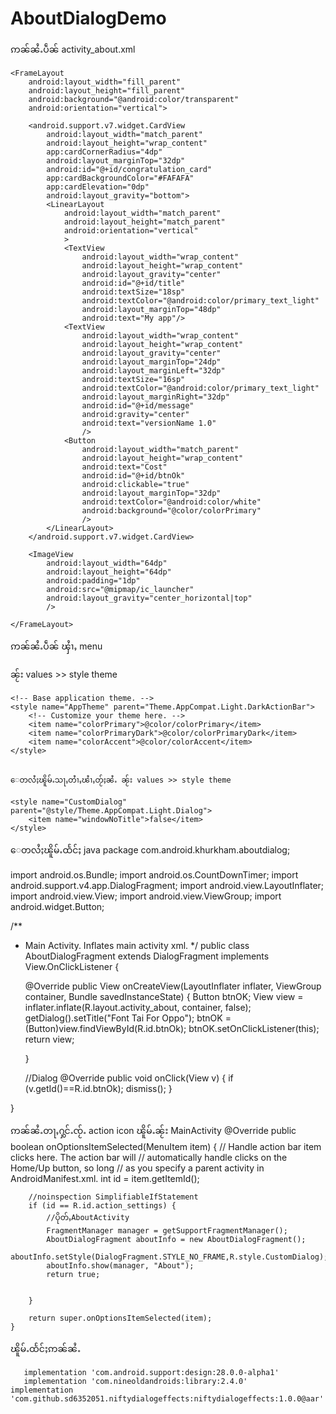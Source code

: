 # AboutDialogDemo
ဢၼ်ၼႆႉပဵၼ် activity_about.xml
<?xml version="1.0" encoding="utf-8"?>
<LinearLayout xmlns:android="http://schemas.android.com/apk/res/android"
    xmlns:app="http://schemas.android.com/apk/res-auto"
    android:layout_width="280dp"
    android:layout_height="wrap_content"
    android:layout_gravity="center"
    >

    <FrameLayout
        android:layout_width="fill_parent"
        android:layout_height="fill_parent"
        android:background="@android:color/transparent"
        android:orientation="vertical">

        <android.support.v7.widget.CardView
            android:layout_width="match_parent"
            android:layout_height="wrap_content"
            app:cardCornerRadius="4dp"
            android:layout_marginTop="32dp"
            android:id="@+id/congratulation_card"
            app:cardBackgroundColor="#FAFAFA"
            app:cardElevation="0dp"
            android:layout_gravity="bottom">
            <LinearLayout
                android:layout_width="match_parent"
                android:layout_height="match_parent"
                android:orientation="vertical"
                >
                <TextView
                    android:layout_width="wrap_content"
                    android:layout_height="wrap_content"
                    android:layout_gravity="center"
                    android:id="@+id/title"
                    android:textSize="18sp"
                    android:textColor="@android:color/primary_text_light"
                    android:layout_marginTop="48dp"
                    android:text="My app"/>
                <TextView
                    android:layout_width="wrap_content"
                    android:layout_height="wrap_content"
                    android:layout_gravity="center"
                    android:layout_marginTop="24dp"
                    android:layout_marginLeft="32dp"
                    android:textSize="16sp"
                    android:textColor="@android:color/primary_text_light"
                    android:layout_marginRight="32dp"
                    android:id="@+id/message"
                    android:gravity="center"
                    android:text="versionName 1.0"
                    />
                <Button
                    android:layout_width="match_parent"
                    android:layout_height="wrap_content"
                    android:text="Cost"
                    android:id="@+id/btnOk"
                    android:clickable="true"
                    android:layout_marginTop="32dp"
                    android:textColor="@android:color/white"
                    android:background="@color/colorPrimary"
                    />
            </LinearLayout>
        </android.support.v7.widget.CardView>

        <ImageView
            android:layout_width="64dp"
            android:layout_height="64dp"
            android:padding="1dp"
            android:src="@mipmap/ic_launcher"
            android:layout_gravity="center_horizontal|top"
            />

    </FrameLayout>
</LinearLayout>

ဢၼ်ၼႆႉပဵၼ် ၾႆၢႇ menu
<menu xmlns:android="http://schemas.android.com/apk/res/android"
    xmlns:app="http://schemas.android.com/apk/res-auto"
    xmlns:tools="http://schemas.android.com/tools"
    tools:context="com.android.khurkham.aboutdialog.MainActivity">
    <item
        android:id="@+id/action_settings"
        android:orderInCategory="100"
        android:title="@string/action_settings"
        app:showAsAction="ifRoom"
        android:icon="@drawable/ic_about"/>
</menu>


ၼႂ်း values >> style theme

<resources>

    <!-- Base application theme. -->
    <style name="AppTheme" parent="Theme.AppCompat.Light.DarkActionBar">
        <!-- Customize your theme here. -->
        <item name="colorPrimary">@color/colorPrimary</item>
        <item name="colorPrimaryDark">@color/colorPrimaryDark</item>
        <item name="colorAccent">@color/colorAccent</item>
    </style>

 
    ေတလႆႈၽိူမ်ႉသႃႇတႆၢႇၽႆၢႇတႂ်ႈၼႆႉ ၼႂ်း values >> style theme

    <style name="CustomDialog" parent="@style/Theme.AppCompat.Light.Dialog">
        <item name="windowNoTitle">false</item>
    </style>

</resources>

ေတလႆႈၽိူမ်ႉထႅင်ႈ java
package com.android.khurkham.aboutdialog;


import android.os.Bundle;
import android.os.CountDownTimer;
import android.support.v4.app.DialogFragment;
import android.view.LayoutInflater;
import android.view.View;
import android.view.ViewGroup;
import android.widget.Button;



/**
 * Main Activity. Inflates main activity xml.
 */
public class AboutDialogFragment extends DialogFragment implements View.OnClickListener {



    @Override
    public View onCreateView(LayoutInflater inflater, ViewGroup container, Bundle savedInstanceState) {
        Button btnOK;
        View view = inflater.inflate(R.layout.activity_about, container, false);
        getDialog().setTitle("Font Tai For Oppo");
        btnOK = (Button)view.findViewById(R.id.btnOk);
        btnOK.setOnClickListener(this);
        return view;

    }


   //Dialog
    @Override
    public void onClick(View v) {
        if (v.getId()==R.id.btnOk);
        dismiss();
    }


}

ဢၼ်ၼႆႉတႃႇႁွင်ႉၸႂ်ႉ action icon  ၽိူမ်ႉၼႂ်း MainActivity
 @Override
    public boolean onOptionsItemSelected(MenuItem item) {
        // Handle action bar item clicks here. The action bar will
        // automatically handle clicks on the Home/Up button, so long
        // as you specify a parent activity in AndroidManifest.xml.
        int id = item.getItemId();

        //noinspection SimplifiableIfStatement
        if (id == R.id.action_settings) {
            //ပိုတ်ႇAboutActivity
            FragmentManager manager = getSupportFragmentManager();
            AboutDialogFragment aboutInfo = new AboutDialogFragment();
            aboutInfo.setStyle(DialogFragment.STYLE_NO_FRAME,R.style.CustomDialog);
            aboutInfo.show(manager, "About");
            return true;


        }

        return super.onOptionsItemSelected(item);
    }
    
   ၽိူမ်ႉထႅင်ႈဢၼ်ၼႆႉ 
   
       implementation 'com.android.support:design:28.0.0-alpha1'
       implementation 'com.nineoldandroids:library:2.4.0'
    implementation 'com.github.sd6352051.niftydialogeffects:niftydialogeffects:1.0.0@aar'

